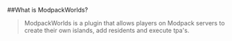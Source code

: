 ##What is ModpackWorlds?
>ModpackWorlds is a plugin that allows players on Modpack servers to create their own islands, add residents and execute tpa's.
